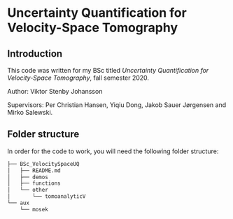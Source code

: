 # Uncertainty Quantification for Velocity-Space Tomography

## Introduction 

This code was written for my BSc titled *Uncertainty Quantification for Velocity-Space Tomography*, fall semester 2020.

Author: Viktor Stenby Johansson

Supervisors: Per Christian Hansen, Yiqiu Dong, Jakob Sauer Jørgensen and Mirko Salewski.

## Folder structure

In order for the code to work, you will need the following folder structure:

```bash
├── BSc_VelocitySpaceUQ
│   ├── README.md
│   ├── demos
│   ├── functions
│   └── other
│       └── tomoanalyticV
└── aux
    └── mosek
```
